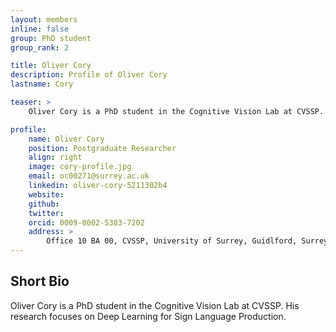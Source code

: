 ```yaml
---
layout: members
inline: false
group: PhD student
group_rank: 2

title: Oliver Cory
description: Profile of Oliver Cory
lastname: Cory

teaser: >
    Oliver Cory is a PhD student in the Cognitive Vision Lab at CVSSP. His research focuses on Deep Learning for Sign Language Production.

profile:
    name: Oliver Cory
    position: Postgraduate Researcher
    align: right
    image: cory-profile.jpg
    email: oc00271@surrey.ac.uk
    linkedin: oliver-cory-5211302b4
    website: 
    github: 
    twitter: 
    orcid: 0009-0002-5383-7202
    address: >
        Office 10 BA 00, CVSSP, University of Surrey, Guidlford, Surrey, GU27XH<br />
---
```

## Short Bio
Oliver Cory is a PhD student in the Cognitive Vision Lab at CVSSP. His research focuses on Deep Learning for Sign Language Production.